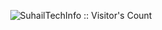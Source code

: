 <p align="center"><img src="https://profile-counter.glitch.me/{SuhailTechInfo}/count.svg" alt="SuhailTechInfo :: Visitor's Count" /></p>
